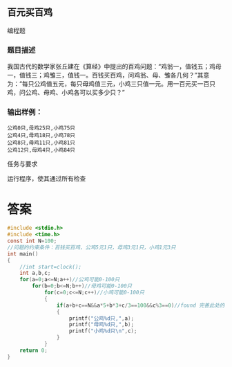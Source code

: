 ## 百元买百鸡

编程题

### 题目描述

我国古代的数学家张丘建在《算经》中提出的百鸡问题：“鸡翁一，值钱五；鸡母一，值钱三；鸡雏三，值钱一。百钱买百鸡，问鸡翁、母、雏各几何？”其意为：“每只公鸡值五元，每只母鸡值三元，小鸡三只值一元。用一百元买一百只鸡，问公鸡、母鸡、小鸡各可以买多少只？”

### 输出样例：

```
公鸡0只,母鸡25只,小鸡75只
公鸡4只,母鸡18只,小鸡78只
公鸡8只,母鸡11只,小鸡81只
公鸡12只,母鸡4只,小鸡84只
```

任务与要求

运行程序，使其通过所有检查

# 答案
```c
#include <stdio.h>
#include <time.h>
const int N=100;
//问题的约束条件：百钱买百鸡，公鸡5元1只，母鸡3元1只，小鸡1元3只 
int main()
{
    //int start=clock();
    int a,b,c; 
    for(a=0;a<=N;a++)//公鸡可能0-100只
        for(b=0;b<=N;b++)//母鸡可能0-100只 
            for(c=0;c<=N;c++)//小鸡可能0-100只 
            {
                if(a+b+c==N&&a*5+b*3+c/3==100&&c%3==0)//found 完善此处的判断条件使程序输出满足问题要求的组合 
                {
                    printf("公鸡%d只,",a);
                    printf("母鸡%d只,",b);
                    printf("小鸡%d只\n",c);
                }
            }
    return 0; 
}
```
